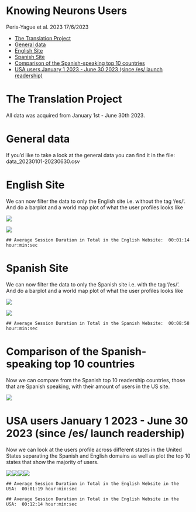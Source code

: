 Knowing Neurons Users
================
Peris-Yague et al. 2023
17/6/2023

  - [The Translation Project](#the-translation-project)
  - [General data](#general-data)
  - [English Site](#english-site)
  - [Spanish Site](#spanish-site)
  - [Comparison of the Spanish-speaking top 10
    countries](#comparison-of-the-spanish-speaking-top-10-countries)
  - [USA users January 1 2023 - June 30 2023 (since /es/ launch
    readership)](#usa-users-january-1-2023---june-30-2023-since-es-launch-readership)

# The Translation Project

All data was acquired from January 1st - June 30th 2023.

# General data

If you’d like to take a look at the general data you can find it in the
file: data\_20230101-20230630.csv


# English Site

We can now filter the data to only the English site i.e. without the tag
‘/es/’. And do a barplot and a world map plot of what the user profiles
looks like


![](readership_analysis_KN_files/figure-gfm/unnamed-chunk-3-1.png)<!-- -->


![](readership_analysis_KN_files/figure-gfm/unnamed-chunk-3-2.png)<!-- -->

    ## Average Session Duration in Total in the English Website:  00:01:14 hour:min:sec

# Spanish Site

We can now filter the data to only the Spanish site i.e. with the tag
‘/es/’. And do a barplot and a world map plot of what the user
profiles looks like


![](readership_analysis_KN_files/figure-gfm/unnamed-chunk-4-1.png)<!-- -->


![](readership_analysis_KN_files/figure-gfm/unnamed-chunk-4-2.png)<!-- -->


    ## Average Session Duration in Total in the Spanish Website:  00:08:58 hour:min:sec

# Comparison of the Spanish-speaking top 10 countries

Now we can compare from the Spanish top 10 readership countries, those
that are Spanish speaking, with their amount of users in the US site.

![](readership_analysis_KN_files/figure-gfm/unnamed-chunk-5-1.png)<!-- -->

# USA users January 1 2023 - June 30 2023 (since /es/ launch readership)

Now we can look at the users profile across different states in the
United States separating the Spanish and English domains as well as plot
the top 10 states that show the majority of users.


![](readership_analysis_KN_files/figure-gfm/unnamed-chunk-6-1.png)<!-- -->![](readership_analysis_KN_files/figure-gfm/unnamed-chunk-6-2.png)<!-- -->![](readership_analysis_KN_files/figure-gfm/unnamed-chunk-6-3.png)<!-- -->![](readership_analysis_KN_files/figure-gfm/unnamed-chunk-6-4.png)<!-- -->

    ## Average Session Duration in Total in the English Website in the USA:  00:01:19 hour:min:sec

    ## Average Session Duration in Total in the English Website in the USA:  00:12:14 hour:min:sec
